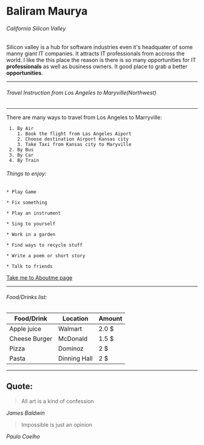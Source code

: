 # Baliram Maurya 
###### California Silicon Valley 
Silicon valley is a hub for software industries even it's headquater of some manny giant IT companies. It attracts IT professionals from accross the world. I like the this place the reason is there is so many opportunities for IT **professionals** as well as business owners. It good place to grab a better **opportunities**.

*** 
###### Travel Instruction from Los Angeles to Maryville(Northwest)

***

 There are many ways to travel from Los Angeles to Marryville:

     1. By Air
        1. Book the flight from Las Angeles Aiport 
        2. Choose destination Airport Kansas city
        3. Take Taxi from Kansas city to Maryville 
     2. By Bus
     3. By Car
     4. By Train

     
###### Things to enjoy:

    * Play Game

    * Fix something

    * Play an instrument

    * Sing to yourself

    * Work in a garden

    * Find ways to recycle stuff

    * Write a poem or short story

    * Talk to friends

[Take me to Aboutme page](AboutMe.md)


***

###### Food/Drinks list:
| Food/Drink   | Location    | Amount|
| -----------  | --------    |-------|
| Apple juice  | Walmart     | 2.0 $|
| Cheese Burger| McDonald    | 1.5 $ 
| Pizza        | Dominoz     | 2 $ |
| Pasta        | Dinning Hall|2 $| 


***
## Quote:
> All art is a kind of confession

*James Baldwin*

> Impossible is just an opinion

*Paulo Coelho*